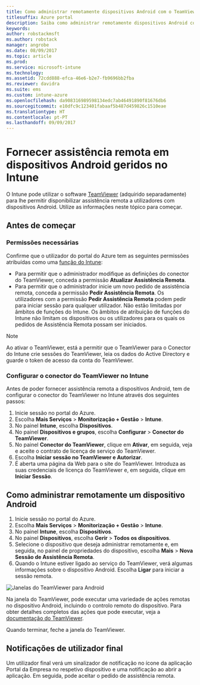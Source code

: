 ```yaml
---
title: Como administrar remotamente dispositivos Android com o TeamViewer
titlesuffix: Azure portal
description: Saiba como administrar remotamente dispositivos Android com o TeamViewer."
keywords: 
author: robstackmsft
ms.author: robstack
manager: angrobe
ms.date: 08/09/2017
ms.topic: article
ms.prod: 
ms.service: microsoft-intune
ms.technology: 
ms.assetid: 72cdd888-efca-46e6-b2e7-fb9696bb2fba
ms.reviewer: davidra
ms.suite: ems
ms.custom: intune-azure
ms.openlocfilehash: da908316989598134edc7ab46491890f81676db6
ms.sourcegitcommit: e10dfc9c123401fabaaf5b487d459826c1510eae
ms.translationtype: HT
ms.contentlocale: pt-PT
ms.lasthandoff: 09/09/2017
---
```

# <a name="provide-remote-assistance-for-intune-managed-android-devices"></a>Fornecer assistência remota em dispositivos Android geridos no Intune

O Intune pode utilizar o software [TeamViewer](https://www.teamviewer.com) (adquirido separadamente) para lhe permitir disponibilizar assistência remota a utilizadores com dispositivos Android. Utilize as informações neste tópico para começar.

## <a name="before-you-start"></a>Antes de começar

### <a name="required-permissions"></a>Permissões necessárias

Confirme que o utilizador do portal do Azure tem as seguintes permissões atribuídas como uma [função do Intune](https://docs.microsoft.com/intune-azure/access-control/role-based-access-control):
- Para permitir que o administrador modifique as definições do conector do TeamViewer, conceda a permissão **Atualizar Assistência Remota**.
- Para permitir que o administrador inicie um novo pedido de assistência remota, conceda a permissão **Pedir Assistência Remota**. Os utilizadores com a permissão **Pedir Assistência Remota** podem pedir para iniciar sessão para qualquer utilizador. Não estão limitadas por âmbitos de funções do Intune. Os âmbitos de atribuição de funções do Intune não limitam os dispositivos ou os utilizadores para os quais os pedidos de Assistência Remota possam ser iniciados.

>[!NOTE]
>Ao ativar o TeamViewer, está a permitir que o TeamViewer para o Conector do Intune crie sessões do TeamViewer, leia os dados do Active Directory e guarde o token de acesso da conta do TeamViewer.

### <a name="configure-the-intune-teamviewer-connector"></a>Configurar o conector do TeamViewer no Intune

Antes de poder fornecer assistência remota a dispositivos Android, tem de configurar o conector do TeamViewer no Intune através dos seguintes passos:


1. Inicie sessão no portal do Azure.
2. Escolha **Mais Serviços** > **Monitorização + Gestão** > **Intune**.
3. No painel **Intune**, escolha **Dispositivos**.
4. No painel **Dispositivos e grupos**, escolha **Configurar** > **Conector do TeamViewer**.
5. No painel **Conector do TeamViewer**, clique em **Ativar**, em seguida, veja e aceite o contrato de licença de serviço do TeamViewer.
6. Escolha **Iniciar sessão no TeamViewer e Autorizar**.
7. É aberta uma página da Web para o site do TeamViewer. Introduza as suas credenciais de licença do TeamViewer e, em seguida, clique em **Iniciar Sessão**.


## <a name="how-to-remotely-administer-an-android-device"></a>Como administrar remotamente um dispositivo Android

1. Inicie sessão no portal do Azure.
2. Escolha **Mais Serviços** > **Monitorização + Gestão** > **Intune**.
3. No painel **Intune**, escolha **Dispositivos**.
4. No painel **Dispositivos**, escolha **Gerir** > **Todos os dispositivos**.
5. Selecione o dispositivo que deseja administrar remotamente e, em seguida, no painel de propriedades do dispositivo, escolha **Mais** > **Nova Sessão de Assistência Remota**.
6. Quando o Intune estiver ligado ao serviço do TeamViewer, verá algumas informações sobre o dispositivo Android. Escolha **Ligar** para iniciar a sessão remota.

![Janelas do TeamViewer para Android](./media/android-teamviewer.png)

Na janela do TeamViewer, pode executar uma variedade de ações remotas no dispositivo Android, incluindo o controlo remoto do dispositivo. Para obter detalhes completos das ações que pode executar, veja a [documentação do TeamViewer](https://www.teamviewer.com/support/documents/).

Quando terminar, feche a janela do TeamViewer.

## <a name="end-user-notifications"></a>Notificações de utilizador final

Um utilizador final verá um sinalizador de notificação no ícone da aplicação Portal da Empresa no respetivo dispositivo e uma notificação ao abrir a aplicação. Em seguida, pode aceitar o pedido de assistência remota.

